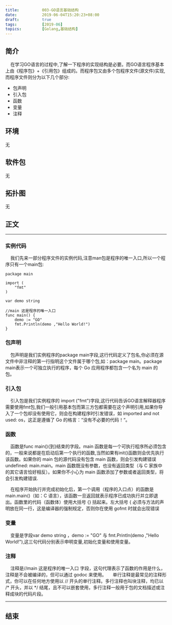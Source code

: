```yaml
---
title:          003-GO语言基础结构
date:           2019-06-04T15:20:23+08:00
draft:          true
tags:           [2019-06]
topics:         [Golang,基础结构]
---
```


## 简介

&nbsp;&nbsp;&nbsp;&nbsp;在学习GO语言的过程中,了解一下程序的实现结构是必要。而GO语言程序基本上由《程序包》+《引用包》组成的。而程序包又由多个包程序文件(源文件)实现,而程序文件则分为以下几个部分:

* 包声明
* 引入包
* 函数
* 变量
* 注释

<!--more-->

## 环境

无

## 软件包

无

## 拓扑图

无


## 正文
---

### 实例代码

&nbsp;&nbsp;&nbsp;&nbsp;我们先来一部分程序文件的实例代码,注意man包是程序的唯一入口,所以一个程序只有一个main包:

    package main

    import (
    	"fmt"
    )

    var demo string

    //main 这是程序的唯一入口
    func main() {
        demo := "GO"
    	fmt.Println(demo ,"Hello World!")
    }

### 包声明

&nbsp;&nbsp;&nbsp;&nbsp;包声明是我们实例程序的package main字段,这行代码定义了包名,你必须在源文件中非注释的第一行指明这个文件属于哪个包,如：package main。package main表示一个可独立执行的程序，每个 Go 应用程序都包含一个名为 main 的包。

### 引入包

&nbsp;&nbsp;&nbsp;&nbsp;引入包是我们实例程序的 import ("fmt")字段,这行代码告诉GO语言解释器程序需要使用fmt包,我们一般引用基本包而第三方包都需要在这个声明引用,如果你导入了一个包却没有使用它，则会在构建程序时引发错误，如 imported and not used: os，这正是遵循了 Go 的格言：“没有不必要的代码！“。

### 函数

&nbsp;&nbsp;&nbsp;&nbsp;函数是func main(){到}结束的字段。main 函数是每一个可执行程序所必须包含的，一般来说都是在启动后第一个执行的函数,当然如果有init()函数则会优先执行该函数。如果你的 main 包的源代码没有包含 main 函数，则会引发构建错误 undefined: main.main。main 函数既没有参数，也没有返回类型（与 C 家族中的其它语言恰好相反）。如果你不小心为 main 函数添加了参数或者返回类型，将会引发构建错误.

&nbsp;&nbsp;&nbsp;&nbsp;在程序开始执行并完成初始化后，第一个调用（程序的入口点）的函数是 main.main()（如：C 语言），该函数一旦返回就表示程序已成功执行并立即退出。函数里的代码（函数体）使用大括号 {} 括起来。左大括号 { 必须与方法的声明放在同一行，这是编译器的强制规定，否则你在使用 gofmt 时就会出现错误

### 变量

&nbsp;&nbsp;&nbsp;&nbsp;变量是字段var demo string ，demo := "GO" 与 fmt.Println(demo ,"Hello World!"),这三句代码分别表示申明变量,初始化变量和使用变量。
    
### 注释

&nbsp;&nbsp;&nbsp;&nbsp;注释是//main 这是程序的唯一入口 字段，这句代理表示了函数的作用是什么，注释是不会被编译的，但可以通过 godoc 来使用。
&nbsp;&nbsp;&nbsp;&nbsp;单行注释是最常见的注释形式，你可以在任何地方使用以 // 开头的单行注释。多行注释也叫块注释，均已以 /* 开头，并以 */ 结尾，且不可以嵌套使用，多行注释一般用于包的文档描述或注释成块的代码片段。

___
## 结束